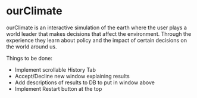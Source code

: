 # ourClimate

ourClimate is an interactive simulation of the earth where the user plays a world leader that makes decisions that affect the environment. Through the experience they learn about policy and the impact of certain decisions on the world around us.

Things to be done:
- Implement scrollable History Tab
- Accept/Decline new window explaining results
- Add descriptions of results to DB to put in window above
- Implement Restart button at the top